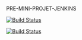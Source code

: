 PRE-MINI-PROJET-JENKINS

[![Build Status](https://jenkins.auget-labs.space/job/alpinehelloworld/badge/icon)](https://jenkins.auget-labs.space/job/alpinehelloworld/)

[![Build Status](https://jenkins.auget-labs.space/buildStatus/icon?job=alpinehelloworld)](https://jenkins.auget-labs.space/job/alpinehelloworld/)